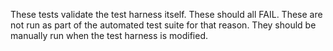 These tests validate the test harness itself. These should all FAIL.
These are not run as part of the automated test suite for that reason.
They should be manually run when the test harness is modified.